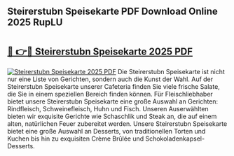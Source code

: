 ## Steirerstubn Speisekarte PDF Download Online 2025 RupLU

# <h2><a href="http://gcdy3l1.nevu.top/?p=Steirerstubn+Speisekarte">🔗 👉🔴 Steirerstubn Speisekarte 2025 PDF</a></h2>

[![Steirerstubn Speisekarte 2025 PDF](https://i.imgur.com/dBaPXMq.png)](http://gcdy3l1.nevu.top/?p=Steirerstubn+Speisekarte)
Die Steirerstubn Speisekarte ist nicht nur eine Liste von Gerichten, sondern auch die Kunst der Wahl. Auf der Steirerstubn Speisekarte unserer Cafeteria finden Sie viele frische Salate, die Sie in einem speziellen Bereich finden können. Für Fleischliebhaber bietet unsere Steirerstubn Speisekarte eine große Auswahl an Gerichten: Rindfleisch, Schweinefleisch, Huhn und Fisch. Unseren Auserwählten bieten wir exquisite Gerichte wie Schaschlik und Steak an, die auf einem alten, natürlichen Feuer zubereitet werden. Unsere Steirerstubn Speisekarte bietet eine große Auswahl an Desserts, von traditionellen Torten und Kuchen bis hin zu exquisiten Crème Brûlée und Schokoladenkapsel-Desserts.
